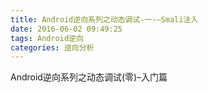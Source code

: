 ```yaml
---
title: Android逆向系列之动态调试-一-–Smali注入
date: 2016-06-02 09:49:25
tags: Android逆向
categories: 逆向分析
---
```


Android逆向系列之动态调试(零)–入门篇